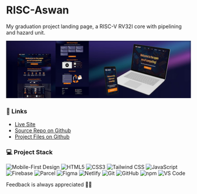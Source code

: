 # RISC-Aswan

My graduation project landing page, a RISC-V RV32I core with pipelining and hazard unit.

![Website Mockup](./src/assets/Website-Mockup.jpg)

### 🔗 Links

-   [Live Site](https://risc-aswan-2022.web.app/)
-   [Source Repo on Github](https://github.com/MuhammadM1998/RISC-Aswan)
-   [Project Files on Github](https://github.com/MuhammadM1998/RISC-Aswan/tree/main/src/RA-RV32IPPHU)

### ‍💻 Project Stack

![Mobile-First Design](https://img.shields.io/static/v1?label=&message=Mobile-First-Design&color=gray&style=flat-square)
![HTML5](https://img.shields.io/badge/HTML5-E34F26?style=flat-square&logo=html5&logoColor=white)
![CSS3](https://img.shields.io/badge/CSS3-1572B6?style=flat-square&logo=css3&logoColor=white)
![Tailwind CSS](https://img.shields.io/badge/-TailwindCSS-%231a202c?style=flat-square&logo=tailwind-css)
![JavaScript](https://img.shields.io/badge/JavaScript-F7DF1E?style=flat-square&logo=javascript&logoColor=black)
![Firebase](https://img.shields.io/static/v1?label=&message=Firebase&color=039be5&style=flat-square&logo=firebase)
![Parcel](https://img.shields.io/static/v1?label=&message=Parcel&color=1f3447&style=flat-square&logo=jetpackcompose)
![Figma](https://img.shields.io/static/v1?label=&message=Figma&color=000000&style=flat-square&logo=figma)
![Netlify](https://img.shields.io/badge/Netlify-00C7B7?style=flat-square&logo=netlify&logoColor=white)
![Git](https://img.shields.io/badge/-Git-%23F05032?style=flat-square&logo=git&logoColor=%23ffffff)
![GitHub](https://img.shields.io/badge/-Github-181717?style=flat-square&logo=GitHub&logoColor=white)
![npm](https://img.shields.io/static/v1?label=&message=npm&color=CB3837&style=flat-square&logo=npm)
![VS Code](https://img.shields.io/badge/-VSCode-%23007ACC?style=flat-square&logo=visual-studio-code)

Feedback is always appreciated 📝🙏
